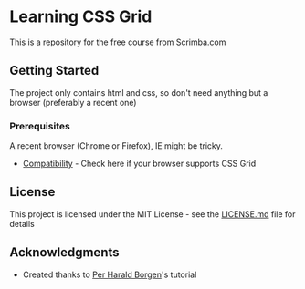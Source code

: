# Learning CSS Grid

This is a repository for the free course from Scrimba.com

## Getting Started

The project only contains html and css, so don't need anything but a browser (preferably a recent one)

### Prerequisites

A recent browser (Chrome or Firefox), IE might be tricky.
- [Compatibility](https://caniuse.com/#feat=css-grid) - Check here if your browser supports CSS Grid

## License

This project is licensed under the MIT License - see the [LICENSE.md](LICENSE.md) file for details

## Acknowledgments

* Created thanks to [Per Harald Borgen](https://github.com/perborgen)'s tutorial
